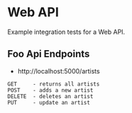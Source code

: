 # Web API

Example integration tests for a Web API.

## Foo Api Endpoints

* http://localhost:5000/artists

```
GET     - returns all artists
POST    - adds a new artist
DELETE  - deletes an artist
PUT     - update an artist
```